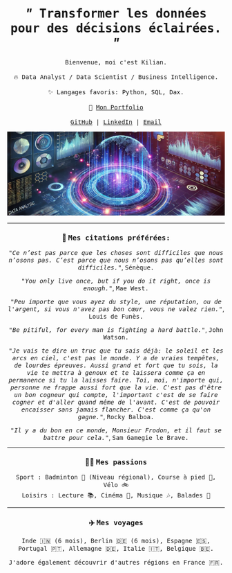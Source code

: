 <h1 align="center">
  <i>"</i><samp> Transformer les données pour des décisions éclairées. </samp><i>"</i>
</h1>

<p align="center" dir="auto">
  <samp>Bienvenue, moi c'est Kilian.<br><br>
  🔥 Data Analyst / Data Scientist / Business Intelligence.<br><br>
  ✨ Langages favoris: Python, SQL, Dax.<br><br>
  🎨 <a href="https://kiliancadiou.github.io/" target="_blank">Mon Portfolio</a><br><br>
  <a href="https://github.com/KilianCadiou" target="_blank">GitHub</a> | 
  <a href="https://www.linkedin.com/in/kiliancadiou/" target="_blank">LinkedIn</a> | 
  <a href="mailto:kiliancadiou@gmail.com" target="_blank">Email</a>
</samp>
  
<p align="center">
  <img src="https://raw.githubusercontent.com/KilianCadiou/KilianCadiou/refs/heads/main/IMAGES/banni%C3%A8re.png" alt="Bannière" width="800">
</p>

<hr>

<h3 align="center" dir="auto">💬 <strong><samp>Mes citations préférées:</strong></h3>

<p align="center" dir="auto"><em><samp>"Ce n’est pas parce que les choses sont difficiles que nous n’osons pas. C’est parce que nous n’osons pas qu’elles sont difficiles."</em>, <samp>Sénèque.</p>

<p align="center" dir="auto"><em><samp>"You only live once, but if you do it right, once is
enough."</em>, <samp>Mae West.</p>

<p align="center" dir="auto"><em><samp>"Peu importe que vous ayez du style, une réputation, ou de l'argent, si vous n'avez pas bon cœur, vous ne valez rien."</em>, <samp>Louis de Funès.</p>

<p align="center" dir="auto"><em><samp>"Be pitiful, for every man is fighting a hard battle."</em>, <samp>John Watson.</p>

<p align="center" dir="auto"><em><samp>"Je vais te dire un truc que tu sais déjà: le soleil et les arcs en ciel, c'est pas le monde. Y a de vraies tempêtes, de lourdes épreuves. Aussi grand et fort que tu sois, la vie te mettra à genoux et te laissera comme ça en permanence si tu la laisses faire. Toi, moi, n'importe qui, personne ne frappe aussi fort que la vie. C'est pas d'être un bon cogneur qui compte, l'important c'est de se faire cogner et d'aller quand même de l'avant. C'est de pouvoir encaisser sans jamais flancher. C'est comme ça qu'on gagne."</em>, <samp>Rocky Balboa.</p>

<p align="center" dir="auto"><em><samp>"Il y a du bon en ce monde, Monsieur Frodon, et il faut se battre pour cela."</em>, <samp>Sam Gamegie le Brave.</p>

<hr>

<h3 align="center" dir="auto">💁‍♂️ <strong><samp>Mes passions</strong></h3>

<p align="center" dir="auto"><samp>Sport : Badminton 🏸 (Niveau régional), Course à pied 🏃, Vélo 🚲<br>Loisirs : Lecture 📚, Cinéma 🎥, Musique 🎶, Balades 🥾
</p>

<hr>

<h3 align="center" dir="auto">✈️ <strong><samp>Mes voyages</strong></h3>

<p align="center" dir="auto"><samp>Inde 🇮🇳 (6 mois), Berlin 🇩🇪 (6 mois), Espagne 🇪🇸, Portugal 🇵🇹, Allemagne 🇩🇪, Italie 🇮🇹, Belgique 🇧🇪.</p>

<p align="center" dir="auto"><samp>J'adore également découvrir d'autres régions en France 🇫🇷.</p>
